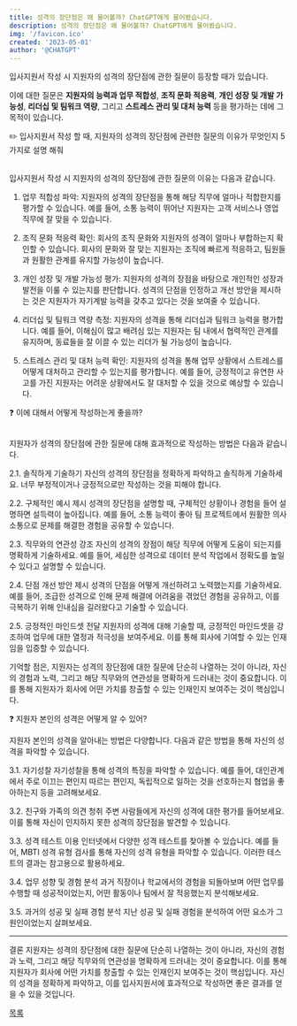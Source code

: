 ```yaml
---
title: 성격의 장단점은 왜 물어볼까? ChatGPT에게 물어봤습니다.
description: 성격의 장단점은 왜 물어볼까? ChatGPT에게 물어봤습니다.
img: '/favicon.ico'
created: '2023-05-01'
author: '@CHATGPT'
---
```


입사지원서 작성 시 지원자의 성격의 장단점에 관한 질문이 등장할 때가 있습니다.

이에 대한 질문은 **지원자의 능력과 업무 적합성**, **조직 문화 적응력**, **개인 성장 및 개발 가능성**, **리더십 및 팀워크 역량**, 그리고 **스트레스 관리 및 대처 능력** 등을 평가하는 데에 그 목적이 있습니다.

<aside class="p-3 border">
✏️ 입사지원서 작성 할 때, 지원자의 성격의 장단점에 관련한 질문의 이유가 무엇인지 5가지로 설명 해줘
</aside>
<br/>

입사지원서 작성 시 지원자의 성격의 장단점에 관한 질문의 이유는 다음과 같습니다.

1. 업무 적합성 파악: 지원자의 성격의 장단점을 통해 해당 직무에 얼마나 적합한지를 평가할 수 있습니다. 예를 들어, 소통 능력이 뛰어난 지원자는 고객 서비스나 영업 직무에 잘 맞을 수 있습니다.

2. 조직 문화 적응력 확인: 회사의 조직 문화와 지원자의 성격이 얼마나 부합하는지 확인할 수 있습니다. 회사의 문화와 잘 맞는 지원자는 조직에 빠르게 적응하고, 팀원들과 원활한 관계를 유지할 가능성이 높습니다.

3. 개인 성장 및 개발 가능성 평가: 지원자의 성격의 장점을 바탕으로 개인적인 성장과 발전을 이룰 수 있는지를 판단합니다. 성격의 단점을 인정하고 개선 방안을 제시하는 것은 지원자가 자기계발 능력을 갖추고 있다는 것을 보여줄 수 있습니다.

4. 리더십 및 팀워크 역량 측정: 지원자의 성격을 통해 리더십과 팀워크 능력을 평가합니다. 예를 들어, 이해심이 많고 배려심 있는 지원자는 팀 내에서 협력적인 관계를 유지하며, 동료들을 잘 이끌 수 있는 리더가 될 가능성이 높습니다.

5. 스트레스 관리 및 대처 능력 확인: 지원자의 성격을 통해 업무 상황에서 스트레스를 어떻게 대처하고 관리할 수 있는지를 평가합니다. 예를 들어, 긍정적이고 유연한 사고를 가진 지원자는 어려운 상황에서도 잘 대처할 수 있을 것으로 예상할 수 있습니다.

<aside class="p-3 border">
❓ 이에 대해서 어떻게 작성하는게 좋을까?
</aside>
<br/>

지원자가 성격의 장단점에 관한 질문에 대해 효과적으로 작성하는 방법은 다음과 같습니다.

2.1. 솔직하게 기술하기
자신의 성격의 장단점을 정확하게 파악하고 솔직하게 기술하세요. 너무 부정적이거나 긍정적으로만 작성하는 것을 피해야 합니다.

2.2. 구체적인 예시 제시
성격의 장단점을 설명할 때, 구체적인 상황이나 경험을 들어 설명하면 설득력이 높아집니다. 예를 들어, 소통 능력이 좋아 팀 프로젝트에서 원활한 의사소통으로 문제를 해결한 경험을 공유할 수 있습니다.

2.3. 직무와의 연관성 강조
자신의 성격의 장점이 해당 직무에 어떻게 도움이 되는지를 명확하게 기술하세요. 예를 들어, 세심한 성격으로 데이터 분석 작업에서 정확도를 높일 수 있다고 설명할 수 있습니다.

2.4. 단점 개선 방안 제시
성격의 단점을 어떻게 개선하려고 노력했는지를 기술하세요. 예를 들어, 조급한 성격으로 인해 문제 해결에 어려움을 겪었던 경험을 공유하고, 이를 극복하기 위해 인내심을 길러왔다고 기술할 수 있습니다.

2.5. 긍정적인 마인드셋 전달
지원자의 성격에 대해 기술할 때, 긍정적인 마인드셋을 강조하여 업무에 대한 열정과 적극성을 보여주세요. 이를 통해 회사에 기여할 수 있는 인재임을 입증할 수 있습니다.

기억할 점은, 지원자는 성격의 장단점에 대한 질문에 단순히 나열하는 것이 아니라, 자신의 경험과 노력, 그리고 해당 직무와의 연관성을 명확하게 드러내는 것이 중요합니다. 이를 통해 지원자가 회사에 어떤 가치를 창출할 수 있는 인재인지 보여주는 것이 핵심입니다.

<aside>
❓ 지원자 본인의 성격은 어떻게 알 수 있어?
</aside>

지원자 본인의 성격을 알아내는 방법은 다양합니다. 다음과 같은 방법을 통해 자신의 성격을 파악할 수 있습니다.

3.1. 자기성찰
자기성찰을 통해 성격의 특징을 파악할 수 있습니다. 예를 들어, 대인관계에서 주로 이끄는 편인지 따르는 편인지, 독립적으로 일하는 것을 선호하는지 협업을 좋아하는지 등을 고려해보세요.

3.2. 친구와 가족의 의견 청취
주변 사람들에게 자신의 성격에 대한 평가를 들어보세요. 이를 통해 자신이 인지하지 못한 성격의 장단점을 발견할 수 있습니다.

3.3. 성격 테스트 이용
인터넷에서 다양한 성격 테스트를 찾아볼 수 있습니다. 예를 들어, MBTI 성격 유형 검사를 통해 자신의 성격 유형을 파악할 수 있습니다. 이러한 테스트의 결과는 참고용으로 활용하세요.

3.4. 업무 성향 및 경험 분석
과거 직장이나 학교에서의 경험을 되돌아보며 어떤 업무를 수행할 때 성공적이었는지, 어떤 활동이나 팀에서 잘 적응했는지 분석해보세요.

3.5. 과거의 성공 및 실패 경험 분석
지난 성공 및 실패 경험을 분석하여 어떤 요소가 그 원인이었는지 살펴보세요.

---

결론
지원자는 성격의 장단점에 대한 질문에 단순히 나열하는 것이 아니라, 자신의 경험과 노력, 그리고 해당 직무와의 연관성을 명확하게 드러내는 것이 중요합니다. 이를 통해 지원자가 회사에 어떤 가치를 창출할 수 있는 인재인지 보여주는 것이 핵심입니다. 자신의 성격을 정확하게 파악하고, 이를 입사지원서에 효과적으로 작성하면 좋은 결과를 얻을 수 있을 것입니다.

<a href="/">목록</a>
